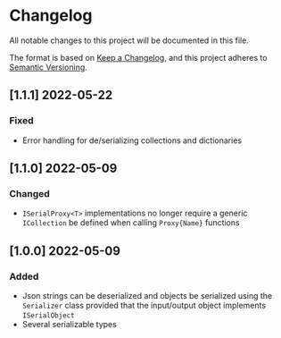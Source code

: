 # Changelog
All notable changes to this project will be documented in this file.

The format is based on [Keep a Changelog](https://keepachangelog.com/en/1.0.0/),
and this project adheres to [Semantic Versioning](https://semver.org/spec/v2.0.0.html).

## [1.1.1] 2022-05-22
### Fixed
- Error handling for de/serializing collections and dictionaries

## [1.1.0] 2022-05-09
### Changed
- `ISerialProxy<T>` implementations no longer require a generic `ICollection` be defined when calling `Proxy{Name}` functions 

## [1.0.0] 2022-05-09
### Added
- Json strings can be deserialized and objects be serialized using the `Serializer` class provided that the input/output object implements `ISerialObject`
- Several serializable types
